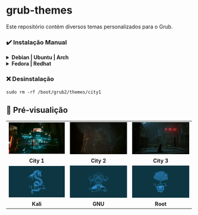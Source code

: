 # grub-themes
Este repositório contém diversos temas personalizados para o Grub.

### ✔️ Instalação Manual
<details>
 <summary><b>Debian | Ubuntu | Arch</b></summary>
 
  #### 1️⃣ Faça o download do repositório [**Aqui**](https://github.com/hyagoshodan/Grub-themes/archive/refs/heads/main.zip).

  Agora extraia o arquivo zip.

  Extraia o arquivo pelo gerenciador de arquivos ou use o comando abaixo.
  ```fish
  unzip grub-themes-main.zip
  ```
  *O restante dos comandos são os mesmos para todos os estilos de tema.*

  #### 2️⃣ Copie o diretório do tema (Aqui estou usando a versão 'city1' como exemplo).
  ```fish
  sudo cp -r city1 /boot/grub/themes/
  ```
  #### 3️⃣ Faça as seguintes alterações no arquivo de configuração do Grub.

  ```fish
  sudo vim /etc/default/grub
  ```
  Encontre a linha `GRUB_THEME=` então faça a seguinte alteração `GRUB_THEME="/boot/grub/themes/city1/theme.txt"`

  Então salve o arquivo.

  #### 4️⃣ Finalmente, atualize o arquivo de configuração do Grub.
  ```fish
  sudo grub-mkconfig -o /boot/grub/grub.cfg
  ```
  Agora o tema já deve estar intalado, aproveite !!
</details>

<details>
 <summary><b>Fedora | Redhat</b></summary>
 
  #### 1️⃣ Faça o download do repositório [**Aqui**](https://github.com/hyagoshodan/Grub-themes/archive/refs/heads/main.zip).

  Agora extraia o arquivo zip.

  Extraia o arquivo pelo gerenciador de arquivos ou use o comando abaixo.
  ```fish
  unzip grub-themes-main.zip
  ```
   *O restante dos comandos são os mesmos para todos os estilos de tema.*

  #### 2️⃣ Copie o diretório do tema (Aqui estou usando a versão 'city1' como exemplo).
  ```fish
  sudo cp -r city1 /boot/grub/themes/
  ```
  #### 3️⃣ Faça as alterações no arquivo de configuração do Grub.

  ```fish
  sudo vim /etc/default/grub
  ```
  Encontre a linha `GRUB_THEME=` então faça a seguinte alteração `GRUB_THEME="/boot/grub2/themes/city1/theme.txt"`
 
  Altere a linha `GRUB_TERMINAL_OUTPUT=console` para  `#GRUB_TERMINAL_OUTPUT=console`

  Então, salve o arquivo.

  #### 4️⃣ Finalmente, atualize o arquivo de configuração do Grub.
  ```fish
  sudo grub2-mkconfig -o /boot/grub2/grub.cfg
  ```
  Agora reinicie o seu computador e o tema do grub já deve estar instalado, aproveite !!
</details>


### ❌ Desinstalação
```fish
sudo rm -rf /boot/grub2/themes/city1
```

## 📸 Pré-visualição

|    |    |    |
|:-------:|:-------:|:---------:|
|![City 1](./temas/city1/background.png/)|![City 2](./temas/city2/background.png)|![City 3](./temas/city3/background.jpg)|
|**City 1**|**City 2**|**City 3**|
|![kali](./temas/kali/background.png)|![kali](./temas/gnu/background.png)| ![kali](./temas/root/background.png)
|**Kali**|**GNU**|**Root**|

